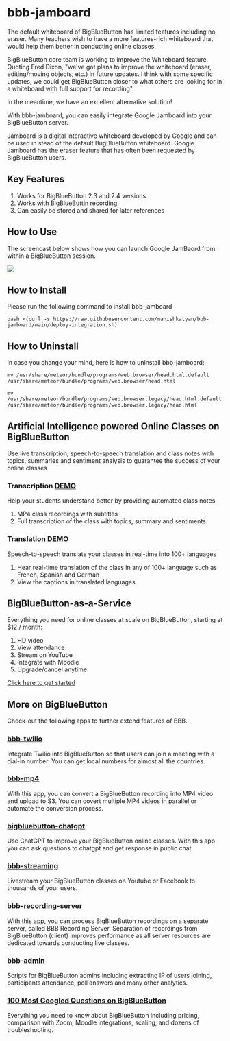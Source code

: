 # bbb-jamboard

The default whiteboard of BigBlueButton has limited features including no eraser. Many teachers wish to have a more features-rich whiteboard that would help them better in conducting online classes. 

BigBlueButton core team is working to improve the Whiteboard feature. Quoting Fred Dixon, "we've got plans to improve the whiteboard (eraser, editing/moving objects, etc.) in future updates.  I think with some specific updates, we could get BigBlueButton closer to what others are looking for in a whiteboard with full support for recording".

In the meantime, we have an excellent alternative solution!

With bbb-jamboard, you can easily integrate Google Jamboard into your BigBlueButton server. 

Jamboard is a digital interactive whiteboard developed by Google and can be used in stead of the default BugBlueButton whiteboard. Google Jamboard has the eraser feature that has often been requested by BigBlueButton users. 

## Key Features

1. Works for BigBlueButton 2.3 and 2.4 versions
2. Works with BigBlueButtin recording
3. Can easily be stored and shared for later references

## How to Use

The screencast below shows how you can launch Google JamBaord from within a BigBlueButton session. 

<img src="https://bbb1.asyncweb.io/recording/bbb-jamboard.gif"/>


## How to Install

Please run the following command to install bbb-jamboard

`bash <(curl -s https://raw.githubusercontent.com/manishkatyan/bbb-jamboard/main/deploy-integration.sh)`


## How to Uninstall

In case you change your mind, here is how to uninstall bbb-jamboard: 

`mv /usr/share/meteor/bundle/programs/web.browser/head.html.default /usr/share/meteor/bundle/programs/web.browser/head.html`

`mv /usr/share/meteor/bundle/programs/web.browser.legacy/head.html.default /usr/share/meteor/bundle/programs/web.browser.legacy/head.html`

## Artificial Intelligence powered Online Classes on BigBlueButton
Use live transcription, speech-to-speech translation and class notes with topics, summaries and sentiment analysis to guarantee the success of your online classes

### Transcription [DEMO](https://higheredlab.com/)
Help your students understand better by providing automated class notes
1. MP4 class recordings with subtitles
2. Full transcription of the class with topics, summary and sentiments

### Translation [DEMO](https://higheredlab.com/)
Speech-to-speech translate your classes in real-time into 100+ languages
1. Hear real-time translation of the class in any of 100+ language such as French, Spanish and German
2. View the captions in translated languages

## BigBlueButton-as-a-Service

Everything you need for online classes at scale on BigBlueButton, starting at $12 / month:
1. HD video
2. View attendance
3. Stream on YouTube
4. Integrate with Moodle
5. Upgrade/cancel anytime

[Click here to get started](https://higheredlab.com/pricing/)

## More on BigBlueButton

Check-out the following apps to further extend features of BBB.

### [bbb-twilio](https://github.com/manishkatyan/bbb-twilio)

Integrate Twilio into BigBlueButton so that users can join a meeting with a dial-in number. You can get local numbers for almost all the countries.

### [bbb-mp4](https://github.com/manishkatyan/bbb-mp4)

With this app, you can convert a BigBlueButton recording into MP4 video and upload to S3. You can covert multiple MP4 videos in parallel or automate the conversion process.

### [bigbluebutton-chatgpt](https://github.com/AsyncWeb/bigbluebutton-chatgpt)

Use ChatGPT to improve your BigBlueButton online classes. With this app you can ask questions to chatgpt and get response in public chat.

### [bbb-streaming](https://github.com/manishkatyan/bbb-streaming)

Livestream your BigBlueButton classes on Youtube or Facebook to thousands of your users.

### [bbb-recording-server](https://github.com/manishkatyan/bbb-recording-server)

With this app, you can process BigBlueButton recordings on a separate server, called BBB Recording Server. Separation of recordings from BigBlueButton (client) improves performance as all server resources are dedicated towards conducting live classes.

### [bbb-admin](https://github.com/manishkatyan/bbb-admin)

Scripts for BigBlueButton admins including extracting IP of users joining, participants attendance, poll answers and many other analytics. 

### [100 Most Googled Questions on BigBlueButton](https://higheredlab.com/bigbluebutton-guide/)

Everything you need to know about BigBlueButton including pricing, comparison with Zoom, Moodle integrations, scaling, and dozens of troubleshooting.
